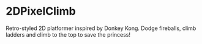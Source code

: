 # 2DPixelClimb
Retro-styled 2D platformer inspired by Donkey Kong.
Dodge fireballs, climb ladders and climb to the top to save the princess!
